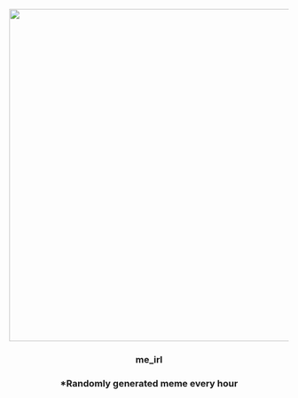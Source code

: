 <p align="center">
        <img src="https://i.redd.it/oalbnbc5fc391.jpg" width="600" height="600">
        </p>
        <h3 align="center">me_irl</h3>
        <h3 align="center">*Randomly generated meme every hour</h3>
    